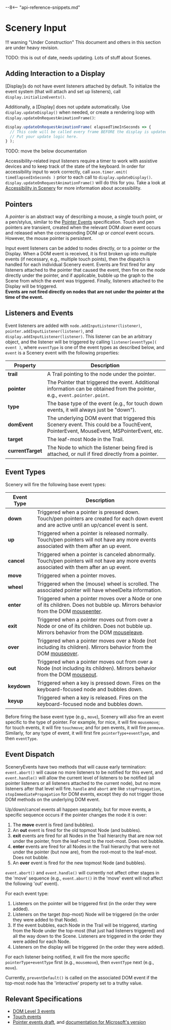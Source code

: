 --8<-- "api-reference-snippets.md"

# Scenery Input

!!! warning "Under Construction"
    This document and others in this section are under heavy revision.

TODO: this is out of date, needs updating. Lots of stuff about Scenes.

## Adding Interaction to a Display

[Display]s do not have event listeners attached by default. To initialize the event system (that will attach and set up
listeners), call `display.initializeEvents()`.

Additionally, a [Display] does not update automatically. Use `display.updateDisplay()` when needed, or create a rendering
loop with `display.updateOnRequestAnimationFrame()`:

```js
display.updateOnRequestAnimationFrame( elapsedTimeInSeconds => {
  // This code will be called every frame BEFORE the display is updated.
  // Put your update logic here.
} );
```

TODO: move the below documentation

Accessibility-related input listeners require a timer to work with assistive devices and to keep track of the state of
the keyboard. In order for accessibility input to work correctly, call `axon.timer.emit( timeElapsedInSeconds )` prior
to each call to `display.updateDisplay()`. `display.updateOnRequestAnimationFrame()` will do this for you. Take a look
at [Accessibility in Scenery](scenery-accessibility.md) for more information about accessibility.

## Pointers

A *pointer* is an abstract way of describing a mouse, a single touch point, or a pen/stylus, similar to
the [Pointer Events](https://dvcs.w3.org/hg/pointerevents/raw-file/tip/pointerEvents.html) specification. Touch and pen
pointers are transient, created when the relevant DOM *down* event occurs and released when the corresponding DOM *up*
or *cancel* event occurs. However, the mouse pointer is persistent.

Input event listeners can be added to nodes directly, or to a pointer or the Display. When a DOM event is received, it
is first broken up into multiple events (if necessary, e.g., multiple touch points), then the dispatch is handled for
each individual Scenery event. Events are first fired for any listeners attached to the pointer that caused the event,
then fire on the node directly under the pointer, and if applicable, bubble up the graph to the Scene from which the
event was triggered. Finally, listeners attached to the Display will be triggered.  
**Events are not fired directly on nodes that are not under the pointer at the time of the event.**

## Listeners and Events

Event listeners are added with `node.addInputListener(listener)`, `pointer.addInputListener(listener)`, and
`display.addInputListener(listener)`. This listener can be an arbitrary object, and the listener will be triggered by
calling `listener[eventType]( event )`, where `eventType` is one of the event types as described below, and `event` is a
Scenery event with the following properties:

| **Property**      | **Description**                                                                                                                        |
|-------------------|----------------------------------------------------------------------------------------------------------------------------------------|
| **trail**         | A Trail pointing to the node under the pointer.                                                                                        |
| **pointer**       | The Pointer that triggered the event. Additional information can be obtained from the pointer, e.g., `event.pointer.point`.            |
| **type**          | The base type of the event (e.g., for touch down events, it will always just be "down").                                               |
| **domEvent**      | The underlying DOM event that triggered this Scenery event. This could be a TouchEvent, PointerEvent, MouseEvent, MSPointerEvent, etc. |
| **target**        | The leaf-most Node in the Trail.                                                                                                       |
| **currentTarget** | The Node to which the listener being fired is attached, or null if fired directly from a pointer.                                      |

## Event Types

Scenery will fire the following base event types:

| **Event Type** | **Description**                                                                                                                                                                                             |
|----------------|-------------------------------------------------------------------------------------------------------------------------------------------------------------------------------------------------------------|
| **down**       | Triggered when a pointer is pressed down. Touch/pen pointers are created for each down event and are active until an up/cancel event is sent.                                                               |
| **up**         | Triggered when a pointer is released normally. Touch/pen pointers will not have any more events associated with them after an up event.                                                                     |
| **cancel**     | Triggered when a pointer is canceled abnormally. Touch/pen pointers will not have any more events associated with them after an up event.                                                                   |
| **move**       | Triggered when a pointer moves.                                                                                                                                                                             |
| **wheel**      | Triggered when the (mouse) wheel is scrolled. The associated pointer will have wheelDelta information.                                                                                                      |
| **enter**      | Triggered when a pointer moves over a Node or one of its children. Does not bubble up. Mirrors behavior from the DOM [mouseenter](http://www.w3.org/TR/DOM-Level-3-Events/#event-type-mouseenter).          |
| **exit**       | Triggered when a pointer moves out from over a Node or one of its children. Does not bubble up. Mirrors behavior from the DOM [mouseleave](http://www.w3.org/TR/DOM-Level-3-Events/#event-type-mouseleave). |
| **over**       | Triggered when a pointer moves over a Node (not including its children). Mirrors behavior from the DOM [mouseover](http://www.w3.org/TR/DOM-Level-3-Events/#event-type-mouseover).                          |
| **out**        | Triggered when a pointer moves out from over a Node (not including its children). Mirrors behavior from the DOM [mouseout](http://www.w3.org/TR/DOM-Level-3-Events/#event-type-mouseout).                   |
| **keydown**    | Triggered when a key is pressed down. Fires on the keyboard-focused node and bubbles down.                                                                                                                  |
| **keyup**      | Triggered when a key is released. Fires on the keyboard-focused node and bubbles down.                                                                                                                      |

Before firing the base event type (e.g., `move`), Scenery will also fire an event specific to the type of pointer. For
example, for mice, it will fire `mousemove`; for touch events, it will fire `touchmove`; and for pen events, it will
fire `penmove`. Similarly, for any type of event, it will first fire `pointerType+eventType`, and then `eventType`.

## Event Dispatch

SceneryEvents have two methods that will cause early termination: `event.abort()` will cause no more listeners to be
notified for this event, and `event.handle()` will allow the current level of listeners to be notified (all pointer
listeners or all listeners attached to the current node), but no more listeners after that level will fire. `handle` and
`abort` are like `stopPropagation`, `stopImmediatePropagation` for DOM events, except they do not trigger those DOM
methods on the underlying DOM event.

Up/down/cancel events all happen separately, but for move events, a specific sequence occurs if the pointer changes the
node it is over:

1. The **move** event is fired (and bubbles).
2. An **out** event is fired for the old topmost Node (and bubbles).
3. **exit** events are fired for all Nodes in the Trail hierarchy that are now not under the pointer, from the leaf-most
   to the root-most. Does not bubble.
4. **enter** events are fired for all Nodes in the Trail hierarchy that were not under the pointer (but now are), from
   the root-most to the leaf-most. Does not bubble.
5. An **over** event is fired for the new topmost Node (and bubbles).

`event.abort()` and `event.handle()` will currently not affect other stages in the 'move' sequence (e.g.,
`event.abort()` in the 'move' event will not affect the following 'out' event).

For each event type:

1. Listeners on the pointer will be triggered first (in the order they were added).
2. Listeners on the target (top-most) Node will be triggered (in the order they were added to that Node).
3. If the event bubbles, each Node in the Trail will be triggered, starting from the Node under the top-most (that just
   had listeners triggered) and all the way down to the Scene. Listeners are triggered in the order they were added for
   each Node.
4. Listeners on the display will be triggered (in the order they were added).

For each listener being notified, it will fire the more specific `pointerType+eventType` first (e.g., `mousemove`), then
`eventType` next (e.g., `move`).

Currently, `preventDefault()` is called on the associated DOM event if the top-most node has the 'interactive' property
set to a truthy value.

## Relevant Specifications

- [DOM Level 3 events](http://www.w3.org/TR/DOM-Level-3-Events/)
- [Touch events](http://www.w3.org/TR/touch-events/)
- [Pointer events draft](https://dvcs.w3.org/hg/pointerevents/raw-file/tip/pointerEvents.html),
  and [documentation for Microsoft's version](http://msdn.microsoft.com/en-us/library/ie/hh673557(v=vs.85).aspx)
